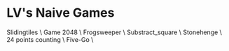 # LV's Naive Games
Slidingtiles \\
Game 2048 \\
Frogsweeper \\
Substract_square \\
Stonehenge \\
24 points counting \\
Five-Go \\
